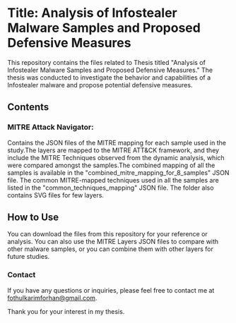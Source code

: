 # Title: Analysis of Infostealer Malware Samples and Proposed Defensive Measures


This repository contains the files related to Thesis titled "Analysis of Infostealer Malware Samples and Proposed Defensive Measures." The thesis was conducted to investigate the behavior and capabilities of a Infostealer malware and propose potential defensive measures.


## Contents
### MITRE Attack Navigator: 
Contains the JSON files of the MITRE mapping for each sample used in the study.The layers are mapped to the MITRE ATT&CK framework, and they include the MITRE Techniques observed from the dynamic analysis, which were compared amongst the samples.The combined mapping of all the samples is available in the "combined_mitre_mapping_for_8_samples" JSON file. The common MITRE-mapped techniques used in all the samples are listed in the "common_techniques_mapping" JSON file. The folder also contains SVG files for few layers.


## How to Use
You can download the files from this repository for your reference or analysis. You can also use the MITRE Layers JSON files to compare with other malware samples, or you can combine them with other layers for future studies.

### Contact
If you have any questions or inquiries, please feel free to contact me at fothulkarimforhan@gmail.com.

Thank you for your interest in my thesis.
